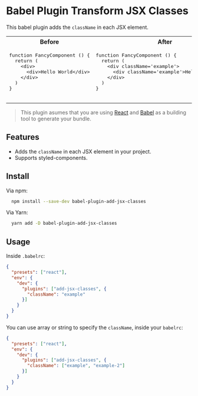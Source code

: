 # Babel Plugin Transform JSX Classes

This babel plugin adds the `className` in each JSX element.

<table>
  <tr>
    <th>Before</th>
    <th>After</th>
  </tr>
  <tr>
    <td>
      <pre>
function FancyComponent () {
  return (
    &lt;div&gt;
      &lt;div&gt;Hello World&lt;/div&gt;
    &lt;/div&gt;
  )
}
      </pre>
    </td>
    <td>
      <pre>
function FancyComponent () {
  return (
    &lt;div className='example'&gt;
      &lt;div className='example'&gt;Hello World&lt;/div&gt;
    &lt;/div&gt;
  )
}
      </pre>
    </td>
  </tr>
</table>


> This plugin asumes that you are using [React](https://reactjs.org) and [Babel](https://babeljs.io) as a building tool to generate your bundle.

## Features

- Adds the `className` in each JSX element in your project.
- Supports styled-components.


## Install

Via npm:

```bash
  npm install --save-dev babel-plugin-add-jsx-classes
```

Via Yarn:

```bash
  yarn add -D babel-plugin-add-jsx-classes
```

## Usage

Inside `.babelrc`:

```json
{
  "presets": ["react"],
  "env": {
    "dev": {
      "plugins": ["add-jsx-classes", {
        "className": "example"
      }]
    }
  }
}
```

You can use array or string to specify the `className`, inside your `babelrc`:

```json
{
  "presets": ["react"],
  "env": {
    "dev": {
      "plugins": ["add-jsx-classes", {
        "className": ["example", "example-2"]
      }]
    }
  }
}
```

